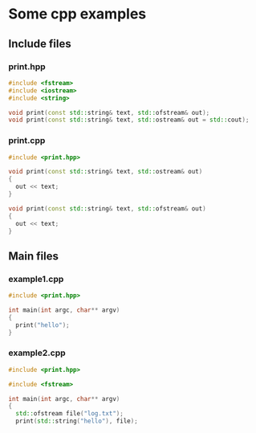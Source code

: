 # Some cpp examples
## Include files
### print.hpp
```cpp
#include <fstream>
#include <iostream>
#include <string>

void print(const std::string& text, std::ofstream& out);
void print(const std::string& text, std::ostream& out = std::cout);
```
### print.cpp
```cpp
#include <print.hpp>

void print(const std::string& text, std::ostream& out)
{
  out << text;
}

void print(const std::string& text, std::ofstream& out)
{
  out << text;
}
```
## Main files
### example1.cpp
```cpp
#include <print.hpp>

int main(int argc, char** argv)
{
  print("hello");
}
```
### example2.cpp
```cpp
#include <print.hpp>

#include <fstream>

int main(int argc, char** argv)
{
  std::ofstream file("log.txt");
  print(std::string("hello"), file);
```

